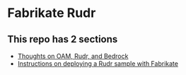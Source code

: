 # Fabrikate Rudr

## This repo has 2 sections

* [Thoughts on OAM, Rudr, and Bedrock](Demo.md)
* [Instructions on deploying a Rudr sample with Fabrikate](Install.md)